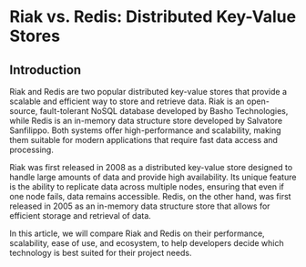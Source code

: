 # Riak vs. Redis: Distributed Key-Value Stores
## Introduction
Riak and Redis are two popular distributed key-value stores that provide a scalable and efficient way to store and retrieve data. Riak is an open-source, fault-tolerant NoSQL database developed by Basho Technologies, while Redis is an in-memory data structure store developed by Salvatore Sanfilippo. Both systems offer high-performance and scalability, making them suitable for modern applications that require fast data access and processing.

Riak was first released in 2008 as a distributed key-value store designed to handle large amounts of data and provide high availability. Its unique feature is the ability to replicate data across multiple nodes, ensuring that even if one node fails, data remains accessible. Redis, on the other hand, was first released in 2005 as an in-memory data structure store that allows for efficient storage and retrieval of data.

In this article, we will compare Riak and Redis on their performance, scalability, ease of use, and ecosystem, to help developers decide which technology is best suited for their project needs.